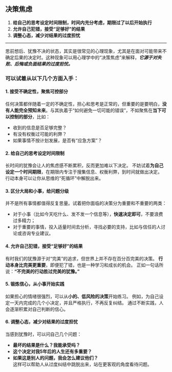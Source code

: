 ## 决策焦虑

1. **给自己的思考设定时间限制，时间内充分考虑，期限过了以后开始执行**
2. **允许自己犯错，接受“足够好”的结果**  
3. **调整心态，减少对结果的过度担忧**  

------

思前想后、犹豫不决的状态，其实是很常见的心理现象，尤其是在面对可能带来不确定后果的决定时。这种现象可以用心理学中的“决策焦虑”来解释，***它源于对失败、后悔或负面结果的过度担忧。***

### 可以试着从以下几个方面入手：

#### 1. **接受不确定性，聚焦可控部分**  
任何决策都伴随着一定的不确定性，担心和思考是正常的，但重要的是要明白，**没有人能完全预知未来**。与其执着于“如何避免一切可能的错误”，不如聚焦在**当下可以控制的部分**，比如：  
- 收到的信息是否足够完整？  
- 有没有权衡过可能的利弊？  
- 如果事情不按计划发展，是否有“应急方案”？  

#### 2. **给自己的思考设定时间限制**  
长时间的犹豫会让人的焦虑感不断累积，反而更加难以下决定。
不妨试着**为自己设定一个时间期限**，在期限内专注于搜集信息、权衡利弊，到时间就做出决定。
行动本身可以让你从思维的“死循环”中解脱出来。  

#### 3. **区分大局和小事，给问题分级**  
并不是所有事情都值得反复思量。试着把你面临的决策分为重要和不重要的两类：  
- 对于小事（比如今天吃什么、发不发一个信息等），**快速决定即可**，不要浪费过多精力；  
- 对于重要的事情，投入适量时间去分析，寻找必要的支持，比如与信任的人讨论或咨询专业建议。  

#### 4. **允许自己犯错，接受“足够好”的结果**  
有时我们的犹豫源于对“完美”的追求，但世界上并不存在百分百完美的决策。
**行动本身比完美更重要**，即便犯了错，也是一种学习和成长的机会。
正如一句话所说：**“不完美的行动胜过完美的犹豫。”**  

#### 5. **锻炼信心，从小事开始实践**  
如果担心的情绪很强烈，可以从**小的、低风险的决策**开始练习。
例如，为自己设定一天内完成的几个小决定，并且严格执行，不再反复纠结。
通过不断实践，人会逐渐积累对自己判断的信心。  

#### 6. **调整心态，减少对结果的过度担忧**  
当感到犹豫时，可以问自己几个问题：  
- **最坏的结果是什么？我能承受吗？**  
- **这个决定对我5年后的人生还有多重要？**  
- **如果这是别人的问题，我会怎么建议他们？**  
这样可以帮助人从过度纠结中跳脱出来，站在更客观的角度看待问题。

